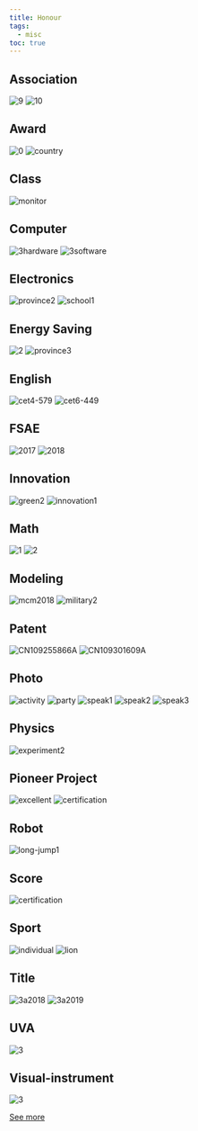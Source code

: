 ```yaml
---
title: Honour
tags:
  - misc
toc: true
---
```


Association
-----------

![9](/assets/posts/honour/association/9.jpg "9")
![10](/assets/posts/honour/association/10.jpg "10")

Award
-----

![0](/assets/posts/honour/award/0.jpg "0")
![country](/assets/posts/honour/award/country.jpg "country")

Class
-----

![monitor](/assets/posts/honour/class/monitor.jpg "monitor")

Computer
--------

![3hardware](/assets/posts/honour/computer/3hardware.jpg "3hardware")
![3software](/assets/posts/honour/computer/3software.jpg "3software")

Electronics
-----------

![province2](/assets/posts/honour/electronics/province2.jpg "province2")
![school1](/assets/posts/honour/electronics/school1.jpg "school1")

Energy Saving
-------------

![2](/assets/posts/honour/energy-saving/2.jpg "2")
![province3](/assets/posts/honour/energy-saving/province3.jpg "province3")

English
-------

![cet4-579](/assets/posts/honour/english/cet4-579.jpg "cet4-579")
![cet6-449](/assets/posts/honour/english/cet6-449.jpg "cet6-449")

FSAE
----

![2017](/assets/posts/honour/fsae/2017.jpg "2017")
![2018](/assets/posts/honour/fsae/2018.jpg "2018")

Innovation
----------

![green2](/assets/posts/honour/innovation/green2.jpg "green2")
![innovation1](/assets/posts/honour/innovation/innovation1.jpg "innovation1")

Math
----

![1](/assets/posts/honour/math/1.jpg "1")
![2](/assets/posts/honour/math/2.jpg "2")

Modeling
--------

![mcm2018](/assets/posts/honour/modeling/mcm2018.svg "mcm2018")
![military2](/assets/posts/honour/modeling/military2.jpg "military2")

Patent
------

![CN109255866A](/assets/posts/honour/patent/CN109255866A.jpg "CN109255866A")
![CN109301609A](/assets/posts/honour/patent/CN109301609A.jpg "CN109301609A")

Photo
-----

![activity](/assets/posts/honour/photo/activity.jpg "activity")
![party](/assets/posts/honour/photo/party.jpg "party")
![speak1](/assets/posts/honour/photo/speak1.jpg "speak1")
![speak2](/assets/posts/honour/photo/speak2.jpg "speak2")
![speak3](/assets/posts/honour/photo/speak3.jpg "speak3")

Physics
-------

![experiment2](/assets/posts/honour/physics/experiment2.svg "experiment2")

Pioneer Project
---------------

![excellent](/assets/posts/honour/patent/excellent.jpg "excellent")
![certification](/assets/posts/honour/patent/certification.jpg "certification")

Robot
-----

![long-jump1](/assets/posts/honour/robot/long-jump1.svg "long-jump1")

Score
-----

![certification](/assets/posts/honour/score/certification.jpg "certification")

Sport
-----

![individual](/assets/posts/honour/sport/individual.jpg "individual")
![lion](/assets/posts/honour/sport/individual.jpg "lion")

Title
-----

![3a2018](/assets/posts/honour/title/3a2018.jpg "3a2018")
![3a2019](/assets/posts/honour/title/3a2019.jpg "3a2019")

UVA
---

![3](/assets/posts/honour/uva/3.jpg "3")

Visual-instrument
-----------------

![3](/assets/posts/honour/visual-instrument/3.jpg "3")

[See more](/assets/posts/honour/)
